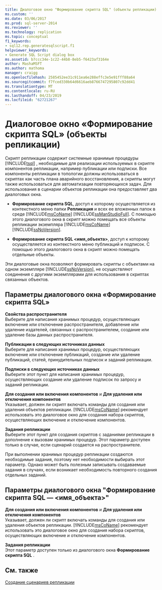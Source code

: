 ```yaml
---
title: Диалоговое окно "Формирование скрипта SQL" (объекты репликации) | Документация Майкрософт
ms.custom: ''
ms.date: 03/06/2017
ms.prod: sql-server-2014
ms.reviewer: ''
ms.technology: replication
ms.topic: conceptual
f1_keywords:
- sql12.rep.generatesqlscript.f1
helpviewer_keywords:
- Generate SQL Script dialog box
ms.assetid: b7ccc34e-1c22-44b8-8eb5-f6423af3164e
author: MashaMSFT
ms.author: mathoma
manager: craigg
ms.openlocfilehash: 2585452ee31c911ea6e288effc3e5e91fff88a64
ms.sourcegitcommit: f7fced330b64d6616aeb8766747295807c92dd41
ms.translationtype: MT
ms.contentlocale: ru-RU
ms.lasthandoff: 04/23/2019
ms.locfileid: "62721267"
---
```

# <a name="generate-sql-script-replication-objects"></a>Диалоговое окно «Формирование скрипта SQL» (объекты репликации)
  Скрипт репликации содержит системные хранимые процедуры [!INCLUDE[tsql](../../includes/tsql-md.md)] , необходимые для реализации используемых в скрипте компонентов репликации, например публикации или подписки. Все компоненты репликации в топологии должны использоваться в скриптах как часть плана аварийного восстановления, а скрипты могут также использоваться для автоматизации повторяющихся задач. Для использования в сценарии объектов репликации она предоставляет два диалоговых окна.  
  
-   **Формирование скрипта SQL**, доступ к которому осуществляется из контекстного меню папки **Репликация** и всех ее вложенных папок в среде [!INCLUDE[msCoName](../../includes/msconame-md.md)] [!INCLUDE[ssManStudioFull](../../includes/ssmanstudiofull-md.md)]. С помощью этого диалогового окна в скрипт можно помещать все объекты репликации экземпляра [!INCLUDE[msCoName](../../includes/msconame-md.md)] [!INCLUDE[ssNoVersion](../../includes/ssnoversion-md.md)].  
  
-   **Формирование скрипта SQL \<имя_объекта>**, доступ к которому осуществляется из контекстного меню публикаций и подписок. С помощью этого диалогового окна в скрипт можно помещать отдельные объекты.  
  
 Эти диалоговые окна позволяют формировать скрипты с объектами на одном экземпляре [!INCLUDE[ssNoVersion](../../includes/ssnoversion-md.md)], не осуществляют соединения с другими экземплярами для использования в скриптах связанных объектов.  
  
## <a name="generate-sql-script-options"></a>Параметры диалогового окна «Формирование скрипта SQL»  
 **Свойства распространителя**  
 Выберите для написания хранимых процедур, осуществляющих включение или отключение распространителя, добавление или удаление издателей, связанных с распространителем, создание или удаление базы данных распространителя.  
  
 **Публикации в следующих источниках данных**  
 Выберите для написания хранимых процедур, осуществляющих включение или отключение публикаций, создание или удаление публикаций, статей, принудительных подписок и заданий репликации.  
  
 **Подписки в следующих источниках данных**  
 Выберите этот пункт для написания хранимых процедур, осуществляющих создание или удаление подписок по запросу и заданий репликации.  
  
 **Для создания или включения компонентов** и **Для удаления или отключения компонентов**  
 Указывает, должен ли скрипт включать команды для создания или удаления объектов репликации. [!INCLUDE[msCoName](../../includes/msconame-md.md)] рекомендует использовать это диалоговое окно для создания набора скриптов, осуществляющих включение и отключение компонентов.  
  
 **Задания репликации**  
 Выберите этот пункт для создания скриптов с заданиями репликации в дополнение к вызовам хранимых процедур. Этот параметр доступен только в случае, если сценарий создается на распространителе.  
  
 При выполнении хранимых процедур репликации создаются необходимые задания, поэтому нет необходимости выбирать этот параметр. Однако может быть полезным записывать создаваемые задания в случаях, если возникает необходимость повторного создания отдельных заданий.  
  
## <a name="generate-sql-script-objectname-options"></a>Параметры диалогового окна "Формирование скрипта SQL — \<имя_объекта>"  
 **Для создания или включения компонентов** и **Для удаления или отключения компонентов**  
 Указывает, должен ли скрипт включать команды для создания или удаления объектов репликации. [!INCLUDE[msCoName](../../includes/msconame-md.md)] рекомендует использовать это диалоговое окно для создания набора скриптов, осуществляющих включение и отключение компонентов.  
  
 **Задания репликации**  
 Этот параметр доступен только из диалогового окна **Формирование скрипта SQL** .  
  
## <a name="see-also"></a>См. также  
 [Создание сценариев репликации](scripting-replication.md)  
  
  
